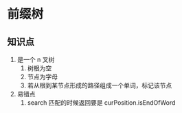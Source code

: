 # 前缀树

## 知识点

1. 是一个 n 叉树
   1. 树根为空
   2. 节点为字母
   3. 若从根到某节点形成的路径组成一个单词，标记该节点
2. 易错点
   1. search 匹配的时候返回要是 curPosition.isEndOfWord
